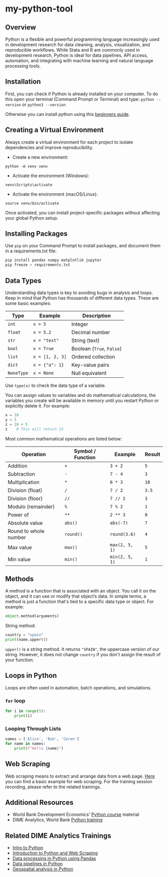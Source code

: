 # my-python-tool
## Overview

Python is a flexible and powerful programming language increasingly used in development research for data cleaning, analysis, visualization, and reproducible workflows. While Stata and R are commonly used in development research, Python is ideal for data pipelines, API access, automation, and integrating with machine learning and natural language processing tools.

## Installation

First, you can check if Python is already installed on your computer. To do this open your terminal (Command Prompt or Terminal) and type:
 <code>python --version</code>
or 
 <code>python3 --version</code>

Otherwise you can install python using this [beginners guide](https://wiki.python.org/moin/BeginnersGuide/Download/).

## Creating a Virtual Environment

Always create a virtual environment for each project to isolate dependencies and improve reproducibility.

* Create a new environment:

<code>python -m venv venv</code>

* Activate the environment (Windows):

<code>venv\Scripts\activate</code>

* Activate the environment (macOS/Linux):

<code>source venv/bin/activate</code>

Once activated, you can install project-specific packages without affecting your global Python setup.


## Installing Packages

Use <code>pip</code> on your Command Prompt to install packages, and document them in a requirements.txt file:

```python
pip install pandas numpy matplotlib jupyter
pip freeze > requirements.txt
```


## Data Types

Understanding data types is key to avoiding bugs in analysis and loops. Keep in mind that Python has thousands of different data types. These are some basic examples:

| Type       | Example         | Description               |
| ---------- | --------------- | ------------------------- |
| `int`      | `x = 5`         | Integer                   |
| `float`    | `x = 5.2`       | Decimal number            |
| `str`      | `x = "text"`    | String (text)             |
| `bool`     | `x = True`      | Boolean (`True`, `False`) |
| `list`     | `x = [1, 2, 3]` | Ordered collection        |
| `dict`     | `x = {"a": 1}`  | Key-value pairs           |
| `NoneType` | `x = None`      | Null equivalent           |

Use `type(x)` to check the data type of a variable.

You can assign values to variables and do mathematical calculations, the variables you create will be available in memory until you restart Python or explicitly delete it.
For example:

```python
x = 10 
y = 5 
z = 10 + 5 
z    # This will return 15
```

Most common mathematical operations are listed below:

| Operation             | Symbol / Function | Example        | Result |
| --------------------- | ----------------- | -------------- | ------ |
| Addition              | `+`               | `3 + 2`        | `5`    |
| Subtraction           | `-`               | `7 - 4`        | `3`    |
| Multiplication        | `*`               | `6 * 3`        | `18`   |
| Division (float)      | `/`               | `7 / 2`        | `3.5`  |
| Division (floor)      | `//`              | `7 // 2`       | `3`    |
| Modulo (remainder)    | `%`               | `7 % 2`        | `1`    |
| Power of              | `**`              | `2 ** 3`       | `8`    |
| Absolute value        | `abs()`           | `abs(-7)`      | `7`    |
| Round to whole number | `round()`         | `round(3.6)`   | `4`    |
| Max value             | `max()`           | `max(2, 5, 1)` | `5`    |
| Min value             | `min()`           | `min(2, 5, 1)` | `1`    |

## Methods 

A method is a function that is associated with an object. You call it on the object, and it can use or modify that object’s data. In simple terms, a method is just a function that's tied to a specific data type or object.
For example:
```python
object.method(arguments)
```
String method:
```python
country = "spain"
print(name.upper())
```
<code>upper()</code> is a string method. It returns <code>"SPAIN"</code>, the uppercase version of our string. However, it does not change <code>country</code> if you don't assign the result of your function. 



## Loops in Python

Loops are often used in automation, batch operations, and simulations.

### <code>for</code> loop
```python
for i in range(5):
    print(i)
```
### Looping Through Lists 
```python
names = ['Alice', 'Bob', 'Ceren']
for name in names:
    print(f"Hello {name}")
```

## Web Scraping 

Web scraping means to extract and arrange data from a web page. [Here](https://github.com/worldbank/dime-python-training/blob/main/I%20-%20Introduction/archive/web%20scraping%20example/Web-scraping%20basic%20example.ipynb) you can find a basic example for web scraping. For the training session recording, please refer to the related trainings. 

## Additional Resources 
* World Bank Development Economics' [Python course](https://github.com/worldbank/dec-python-course) material
* DIME Analytics, World Bank [Python training](https://github.com/worldbank/dime-python-training)
## Related DIME Analytics Trainings

* [Intro to Python](https://osf.io/8sgrh/files/osfstorage/5fd2f84c0694b7013af371fd/)
* [Introduction to Python and Web Scraping](https://osf.io/8sgrh/files/osfstorage/6040d32267386c040561d343/)
* [Data processing in Python using Pandas](https://osf.io/yw5vs)
* [Data pipelines in Python](https://osf.io/gt7dm)
* [Geospatial analysis in Python](https://osf.io/q56x2)
